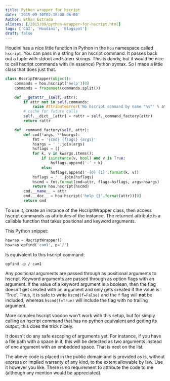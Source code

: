 ```yaml
---
title: Python wrapper for hscript
date: '2015-09-30T02:18:00-06:00'
Author: Ethan Estrada
aliases: [/2015/09/python-wrapper-for-hscript.html]
tags: ['CGI', 'Houdini', 'Blogspot']
draft: false
---
```


Houdini has a nice little function in Python in the `hou` namespace called `hscript`.
You can pass in a string for an hscript command.
It passes back out a tuple with stdout and stderr strings.
This is dandy,
but it would be nice to call hscript commands with (in essence) Python syntax.
So I made a little class that does just that.

```python
class HscriptWrapper(object):
    commands = hou.hscript('help')[0]
    commands = frozenset(commands.split())

    def __getattr__(self, attr):
        if attr not in self.commands:
            raise AttributeError('No hscript command by name "%s"' % attr)
        # cache for future calls
        self.__dict__[attr] = rattr = self._command_factory(attr)
        return rattr

    def _command_factory(self, attr):
        def cmd(*args, **kwargs):
            fmt = '{cmd} {flags} {args}'
            hsargs = ' '.join(args)
            hsflags = []
            for k, v in kwargs.items():
                if isinstance(v, bool) and v is True:
                    hsflags.append('-' + k)
                else:
                    hsflags.append('-{0} {1}'.format(k, v))
            hsflags = ' '.join(hsflags)
            hscmd = fmt.format(cmd=attr, flags=hsflags, args=hsargs)
            return hou.hscript(hscmd)
        cmd.__name__ = attr
        cmd.__doc__ = hou.hscript('help {}'.format(attr))[0]
        return cmd
```

To use it, create an instance of the HscriptWrapper class,
then access hscript commands as attributes of the instance.
The returned attribute is a callable function that takes positional and keyword arguments.

This Python snippet:

```python
hswrap = HscriptWrapper()
hswrap.opfind('cam1', p='/')
```

Is equivalent to this hscript command:

```shell
opfind -p / cam1
```

Any positional arguments are passed through as positional arguments to hscript.
Keyword arguments are passed through as option flags with an argument.
If the value of a keyword argument is a boolean,
then the flag doesn't get created with an argument
and only gets created if the value is 'True'.
Thus, it is safe to write `hscmd(f=False)` and the `f` flag will **not** be included,
whereas `hscmd(f=True)` will include the flag with no trailing argument.

More complex hscript voodoo won't work with this setup,
but for simply calling an hscript command that has no python equivalent
and getting its output, this does the trick nicely.

It doesn't do any safe escaping of arguments yet.
For instance, if you have a file path with a space in it,
this will be detected as two arguments
instead of one argument with an embedded space.
That is next on the list.

The above code is placed in the public domain and is provided as is,
without express or implied warranty of any kind, to the extent allowable by law.
Use it however you like.
There is no requirement to attribute the code to me
(although any mention would be appreciated).
